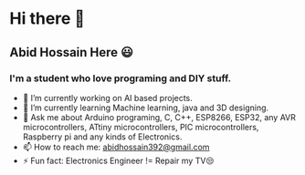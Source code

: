 # Hi there 👋

## Abid Hossain Here 😃
### I'm a student who love programing and DIY stuff. 

- 🔭 I’m currently working on AI based projects. 
- 🌱 I’m currently learning Machine learning, java and 3D designing.
- 💬 Ask me about Arduino programing, C, C++, ESP8266, ESP32, any AVR microcontrollers, ATtiny microcontrollers, PIC microcontrollers, Raspberry pi and any kinds of Electronics. 
- 📫 How to reach me: abidhossain392@gmail.com
- ⚡ Fun fact: Electronics Engineer != Repair my TV😒 
<!--
**Abidh56/Abidh56** is a ✨ _special_ ✨ repository because its `README.md` (this file) appears on your GitHub profile.

Here are some ideas to get you started:


-->
